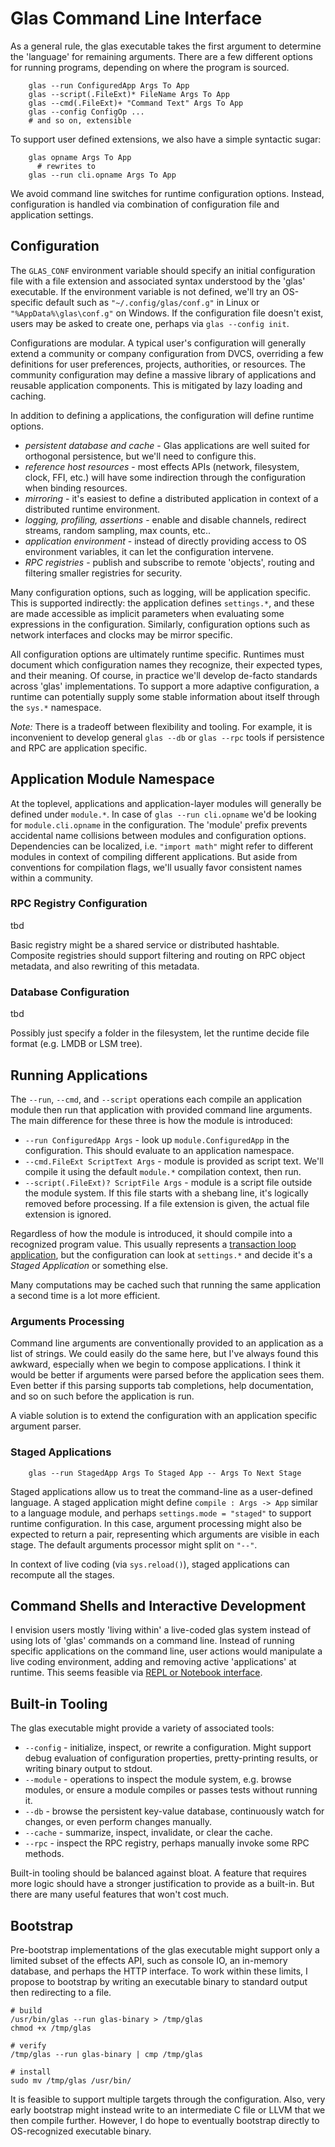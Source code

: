 # Glas Command Line Interface

As a general rule, the glas executable takes the first argument to determine the 'language' for remaining arguments. There are a few different options for running programs, depending on where the program is sourced. 

        glas --run ConfiguredApp Args To App
        glas --script(.FileExt)* FileName Args To App
        glas --cmd(.FileExt)+ "Command Text" Args To App 
        glas --config ConfigOp ...
        # and so on, extensible

To support user defined extensions, we also have a simple syntactic sugar:

        glas opname Args To App
          # rewrites to
        glas --run cli.opname Args To App

We avoid command line switches for runtime configuration options. Instead, configuration is handled via combination of configuration file and application settings.

## Configuration

The `GLAS_CONF` environment variable should specify an initial configuration file with a file extension and associated syntax understood by the 'glas' executable. If the environment variable is not defined, we'll try an OS-specific default such as `"~/.config/glas/conf.g"` in Linux or `"%AppData%\glas\conf.g"` on Windows. If the configuration file doesn't exist, users may be asked to create one, perhaps via `glas --config init`.

Configurations are modular. A typical user's configuration will generally extend a community or company configuration from DVCS, overriding a few definitions for user preferences, projects, authorities, or resources. The community configuration may define a massive library of applications and reusable application components. This is mitigated by lazy loading and caching.

In addition to defining a applications, the configuration will define runtime options. 

* *persistent database and cache* - Glas applications are well suited for orthogonal persistence, but we'll need to configure this.
* *reference host resources* - most effects APIs (network, filesystem, clock, FFI, etc.) will have some indirection through the configuration when binding resources. 
* *mirroring* - it's easiest to define a distributed application in context of a distributed runtime environment.
* *logging, profiling, assertions* - enable and disable channels, redirect streams, random sampling, max counts, etc.. 
* *application environment* - instead of directly providing access to OS environment variables, it can let the configuration intervene.
* *RPC registries* - publish and subscribe to remote 'objects', routing and filtering smaller registries for security.

Many configuration options, such as logging, will be application specific. This is supported indirectly: the application defines `settings.*`, and these are made accessible as implicit parameters when evaluating some expressions in the configuration. Similarly, configuration options such as network interfaces and clocks may be mirror specific.

All configuration options are ultimately runtime specific. Runtimes must document which configuration names they recognize, their expected types, and their meaning. Of course, in practice we'll develop de-facto standards across 'glas' implementations. To support a more adaptive configuration, a runtime can potentially supply some stable information about itself through the `sys.*` namespace. 

*Note:* There is a tradeoff between flexibility and tooling. For example, it is inconvenient to develop general `glas --db` or `glas --rpc` tools if persistence and RPC are application specific.

## Application Module Namespace

At the toplevel, applications and application-layer modules will generally be defined under `module.*`. In case of `glas --run cli.opname` we'd be looking for `module.cli.opname` in the configuration. The 'module' prefix prevents accidental name collisions between modules and configuration options. Dependencies can be localized, i.e. `"import math"` might refer to different modules in context of compiling different applications. But aside from conventions for compilation flags, we'll usually favor consistent names within a community.

### RPC Registry Configuration

tbd

Basic registry might be a shared service or distributed hashtable. Composite registries should support filtering and routing on RPC object metadata, and also rewriting of this metadata.

### Database Configuration

tbd

Possibly just specify a folder in the filesystem, let the runtime decide file format (e.g. LMDB or LSM tree).

## Running Applications

The `--run`, `--cmd`, and `--script` operations each compile an application module then run that application with provided command line arguments. The main difference for these three is how the module is introduced:

* `--run ConfiguredApp Args` - look up `module.ConfiguredApp` in the configuration. This should evaluate to an application namespace.
* `--cmd.FileExt ScriptText Args` - module is provided as script text. We'll compile it using the default `module.*` compilation context, then run. 
* `--script(.FileExt)? ScriptFile Args` - module is a script file outside the module system. If this file starts with a shebang line, it's logically removed before processing. If a file extension is given, the actual file extension is ignored.

Regardless of how the module is introduced, it should compile into a recognized program value. This usually represents a [transaction loop application](GlasApps.md), but the configuration can look at `settings.*` and decide it's a *Staged Application* or something else.

Many computations may be cached such that running the same application a second time is a lot more efficient.

### Arguments Processing 

Command line arguments are conventionally provided to an application as a list of strings. We could easily do the same here, but I've always found this awkward, especially when we begin to compose applications. I think it would be better if arguments were parsed before the application sees them. Even better if this parsing supports tab completions, help documentation, and so on such before the application is run.

A viable solution is to extend the configuration with an application specific argument parser.

### Staged Applications

        glas --run StagedApp Args To Staged App -- Args To Next Stage

Staged applications allow us to treat the command-line as a user-defined language. A staged application might define `compile : Args -> App` similar to a language module, and perhaps `settings.mode = "staged"` to support runtime configuration. In this case, argument processing might also be expected to return a pair, representing which arguments are visible in each stage. The default arguments processor might split on `"--"`.

In context of live coding (via `sys.reload()`), staged applications can recompute all the stages. 

## Command Shells and Interactive Development

I envision users mostly 'living within' a live-coded glas system instead of using lots of 'glas' commands on a command line. Instead of running specific applications on the command line, user actions would manipulate a live coding environment, adding and removing active 'applications' at runtime. This seems feasible via [REPL or Notebook interface](GlasNotebooks.md). 



## Built-in Tooling

The glas executable might provide a variety of associated tools:

* `--config` - initialize, inspect, or rewrite a configuration. Might support debug evaluation of configuration properties, pretty-printing results, or writing binary output to stdout.
* `--module` - operations to inspect the module system, e.g. browse modules, or ensure a module compiles or passes tests without running it.
* `--db` - browse the persistent key-value database, continuously watch for changes, or even perform changes manually.
* `--cache` - summarize, inspect, invalidate, or clear the cache.
* `--rpc` - inspect the RPC registry, perhaps manually invoke some RPC methods.

Built-in tooling should be balanced against bloat. A feature that requires more logic should have a stronger justification to provide as a built-in. But there are many useful features that won't cost much.

## Bootstrap

Pre-bootstrap implementations of the glas executable might support only a limited subset of the effects API, such as console IO, an in-memory database, and perhaps the HTTP interface. To work within these limits, I propose to bootstrap by writing an executable binary to standard output then redirecting to a file.

    # build
    /usr/bin/glas --run glas-binary > /tmp/glas
    chmod +x /tmp/glas

    # verify
    /tmp/glas --run glas-binary | cmp /tmp/glas

    # install
    sudo mv /tmp/glas /usr/bin/

It is feasible to support multiple targets through the configuration. Also, very early bootstrap might instead write to an intermediate C file or LLVM that we then compile further. However, I do hope to eventually bootstrap directly to OS-recognized executable binary.
